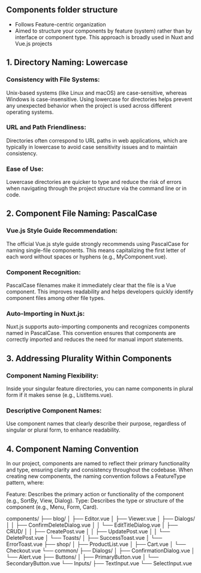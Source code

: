 ## Components folder structure
- Follows Feature-centric organization
- Aimed to structure your components by feature (system) rather than by interface or component type. This approach is broadly used in Nuxt and Vue.js projects

## 1. Directory Naming: Lowercase
### Consistency with File Systems:
Unix-based systems (like Linux and macOS) are case-sensitive, whereas Windows is case-insensitive. Using lowercase for directories helps prevent any unexpected behavior when the project is used across different operating systems.
### URL and Path Friendliness:
Directories often correspond to URL paths in web applications, which are typically in lowercase to avoid case sensitivity issues and to maintain consistency.
### Ease of Use:
Lowercase directories are quicker to type and reduce the risk of errors when navigating through the project structure via the command line or in code.

## 2. Component File Naming: PascalCase
### Vue.js Style Guide Recommendation:
The official Vue.js style guide strongly recommends using PascalCase for naming single-file components. This means capitalizing the first letter of each word without spaces or hyphens (e.g., MyComponent.vue).
### Component Recognition:
PascalCase filenames make it immediately clear that the file is a Vue component. This improves readability and helps developers quickly identify component files among other file types.
### Auto-Importing in Nuxt.js:
Nuxt.js supports auto-importing components and recognizes components named in PascalCase. This convention ensures that components are correctly imported and reduces the need for manual import statements.

## 3. Addressing Plurality Within Components
### Component Naming Flexibility:
Inside your singular feature directories, you can name components in plural form if it makes sense (e.g., ListItems.vue).
### Descriptive Component Names:
Use component names that clearly describe their purpose, regardless of singular or plural form, to enhance readability.

## 4. Component Naming Convention
In our project, components are named to reflect their primary functionality and type, ensuring clarity and consistency throughout the codebase. When creating new components, the naming convention follows a FeatureType pattern, where:

Feature: Describes the primary action or functionality of the component (e.g., SortBy, View, Dialog).
Type: Describes the type or structure of the component (e.g., Menu, Form, Card).

components/
├── blog/
│   ├── Editor.vue
│   ├── Viewer.vue
│   ├── Dialogs/
│   │   ├── ConfirmDeleteDialog.vue
│   │   └── EditTitleDialog.vue
│   ├── CRUD/
│   │   ├── CreatePost.vue
│   │   ├── UpdatePost.vue
│   │   └── DeletePost.vue
│   └── Toasts/
│       ├── SuccessToast.vue
│       └── ErrorToast.vue
├── shop/
│   ├── ProductList.vue
│   ├── Cart.vue
│   └── Checkout.vue
└── common/
    ├── Dialogs/
    │   ├── ConfirmationDialog.vue
    │   └── Alert.vue
    ├── Buttons/
    │   ├── PrimaryButton.vue
    │   └── SecondaryButton.vue
    └── Inputs/
        ├── TextInput.vue
        └── SelectInput.vue
